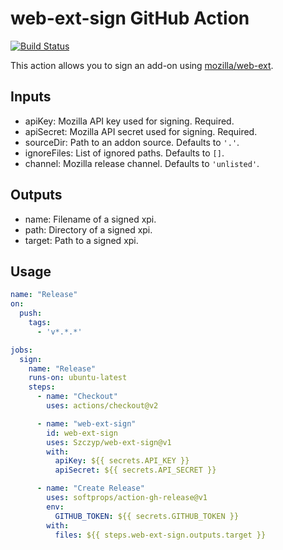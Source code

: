 # web-ext-sign GitHub Action #

[![Build Status](https://github.com/Szczyp/web-ext-sign/workflows/Test/badge.svg)](https://github.com/Szczyp/web-ext-sign/actions?workflow=Test)

This action allows you to sign an add-on using [mozilla/web-ext](https://github.com/mozilla/web-ext).

## Inputs ##

* apiKey: Mozilla API key used for signing. Required.
* apiSecret: Mozilla API secret used for signing. Required.
* sourceDir: Path to an addon source. Defaults to `'.'`.
* ignoreFiles: List of ignored paths. Defaults to `[]`.
* channel: Mozilla release channel. Defaults to `'unlisted'`.

## Outputs ##
* name: Filename of a signed xpi.
* path: Directory of a signed xpi.
* target: Path to a signed xpi.
  
## Usage ##

```yaml
name: "Release"
on:
  push:
    tags:
      - 'v*.*.*'

jobs:
  sign:
    name: "Release"
    runs-on: ubuntu-latest
    steps:
      - name: "Checkout"
        uses: actions/checkout@v2

      - name: "web-ext-sign"
        id: web-ext-sign
        uses: Szczyp/web-ext-sign@v1
        with:
          apiKey: ${{ secrets.API_KEY }}
          apiSecret: ${{ secrets.API_SECRET }}

      - name: "Create Release"
        uses: softprops/action-gh-release@v1
        env:
          GITHUB_TOKEN: ${{ secrets.GITHUB_TOKEN }}
        with:
          files: ${{ steps.web-ext-sign.outputs.target }}
```
